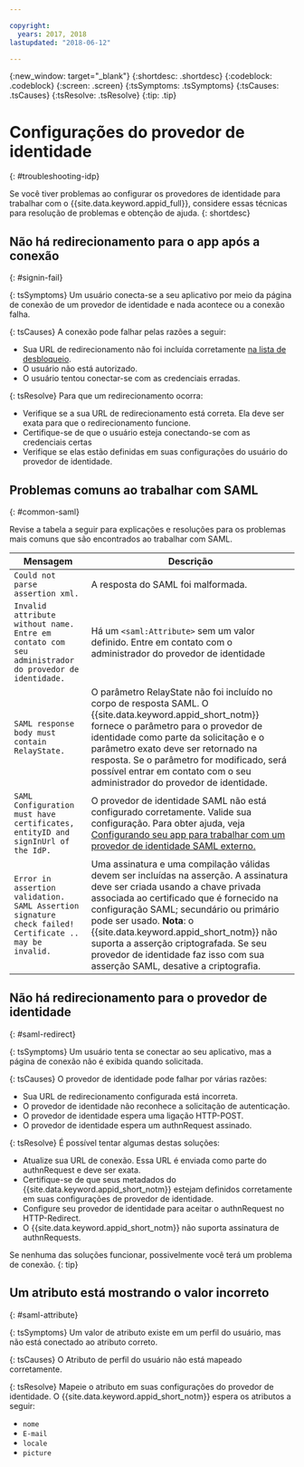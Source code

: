 ```yaml
---

copyright:
  years: 2017, 2018
lastupdated: "2018-06-12"

---
```


{:new_window: target="_blank"}
{:shortdesc: .shortdesc}
{:codeblock: .codeblock}
{:screen: .screen}
{:tsSymptoms: .tsSymptoms}
{:tsCauses: .tsCauses}
{:tsResolve: .tsResolve}
{:tip: .tip}

# Configurações do provedor de identidade
{: #troubleshooting-idp}

Se você tiver problemas ao configurar os provedores de identidade para trabalhar com o {{site.data.keyword.appid_full}},
considere essas técnicas para resolução de problemas e obtenção de ajuda.
{: shortdesc}


## Não há redirecionamento para o app após a conexão
{: #signin-fail}

{: tsSymptoms}
Um usuário conecta-se a seu aplicativo por meio da página de conexão de um provedor de identidade e nada acontece ou a conexão falha.

{: tsCauses}
A conexão pode falhar pelas razões a seguir:

* Sua URL de redirecionamento não foi incluída corretamente [na lista de desbloqueio](identity-providers.html#redirect).
* O usuário não está autorizado.
* O usuário tentou conectar-se com as credenciais erradas.

{: tsResolve}
Para que um redirecionamento ocorra:

* Verifique se a sua URL de redirecionamento está correta. Ela deve ser exata para que o redirecionamento funcione.
* Certifique-se de que o usuário esteja conectando-se com as credenciais certas
* Verifique se elas estão definidas em suas configurações do usuário do provedor de identidade.


## Problemas comuns ao trabalhar com SAML
{: #common-saml}

Revise a tabela a seguir para explicações e resoluções para os problemas mais comuns que são encontrados ao trabalhar com SAML.

<table summary="Cada linha da tabela deve ser lida da esquerda para a direita, com o estado do cluster na coluna um e uma descrição na coluna dois.">
  <thead>
    <th>Mensagem</th>
    <th>Descrição</th>
  </thead>
  <tbody>
    <tr>
      <td><code>Could not parse assertion xml.</code></td>
      <td>A resposta do SAML foi malformada.</td>
    </tr>
    <tr>
      <td><code>Invalid attribute without name. Entre em contato com seu administrador do provedor de identidade.</code></td>
      <td>Há um <code>&lt;saml:Attribute&gt;</code> sem um valor definido. Entre em contato com o administrador do provedor de identidade</td>
    </tr>
    <tr>
      <td><code>SAML response body must contain RelayState.</code></td>
      <td>O parâmetro RelayState não foi incluído no corpo de resposta SAML. O {{site.data.keyword.appid_short_notm}} fornece o parâmetro para o provedor de identidade como parte da solicitação e o parâmetro exato deve ser retornado na resposta. Se o parâmetro for modificado, será possível entrar em contato com o seu administrador do provedor de identidade. </td>
    </tr>
    <tr>
      <td><code>SAML Configuration must have certificates, entityID and signInUrl of the IdP.</code></td>
      <td>O provedor de identidade SAML não está configurado corretamente. Valide sua configuração. Para obter ajuda, veja <a href="enterprise.html#configuring-saml" target="_blank">Configurando seu app para trabalhar com um provedor de identidade SAML externo.</a></td>
    </tr>
    <tr>
      <td><code>Error in assertion validation. SAML Assertion signature check failed! Certificate .. may be invalid.</code></td>
      <td>Uma assinatura e uma compilação válidas devem ser incluídas na asserção. A assinatura deve ser criada usando a chave privada associada ao certificado que é fornecido na configuração SAML; secundário ou primário pode ser usado. <strong>Nota</strong>: o {{site.data.keyword.appid_short_notm}} não suporta a asserção criptografada. Se seu provedor de identidade faz isso com sua asserção SAML, desative a criptografia.</td>
    </tr>
  </tbody>
</table>


## Não há redirecionamento para o provedor de identidade
{: #saml-redirect}

{: tsSymptoms}
Um usuário tenta se conectar ao seu aplicativo, mas a página de conexão não é exibida quando solicitada.

{: tsCauses}
O provedor de identidade pode falhar por várias razões:

* Sua URL de redirecionamento configurada está incorreta.
* O provedor de identidade não reconhece a solicitação de autenticação.
* O provedor de identidade espera uma ligação HTTP-POST.
* O provedor de identidade espera um authnRequest assinado.

{: tsResolve}
É possível tentar algumas destas soluções:

* Atualize sua URL de conexão. Essa URL é enviada como parte do authnRequest e deve ser exata.
* Certifique-se de que seus metadados do {{site.data.keyword.appid_short_notm}} estejam definidos corretamente em suas configurações de provedor de identidade.
* Configure seu provedor de identidade para aceitar o authnRequest no HTTP-Redirect.
* O {{site.data.keyword.appid_short_notm}} não suporta assinatura de authnRequests.

Se nenhuma das soluções funcionar, possivelmente você terá um problema de conexão.
{: tip}

## Um atributo está mostrando o valor incorreto
{: #saml-attribute}

{: tsSymptoms}
Um valor de atributo existe em um perfil do usuário, mas não está conectado ao atributo correto.

{: tsCauses}
O Atributo de perfil do usuário não está mapeado corretamente.

{: tsResolve}
Mapeie o atributo em suas configurações do provedor de identidade. O {{site.data.keyword.appid_short_notm}} espera os atributos a seguir:
* `nome`
* `E-mail
`
* `locale`
* `picture`


